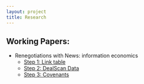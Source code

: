 ```yaml
---
layout: project
title: Research 
---
```


## Working Papers: 

-	Renegotiations with News: information economics
	-	[Step 1: Link table](https://hongyileoxu.github.io/research/project-2024/DealScan2024/DealScan_Link_Table_Compustat.html)
 	-	[Step 2: DealScan Data](https://hongyileoxu.github.io/research/project-2024/DealScan_Data_Renegotiation.html)
  	-	[Step 3: Covenants]()

